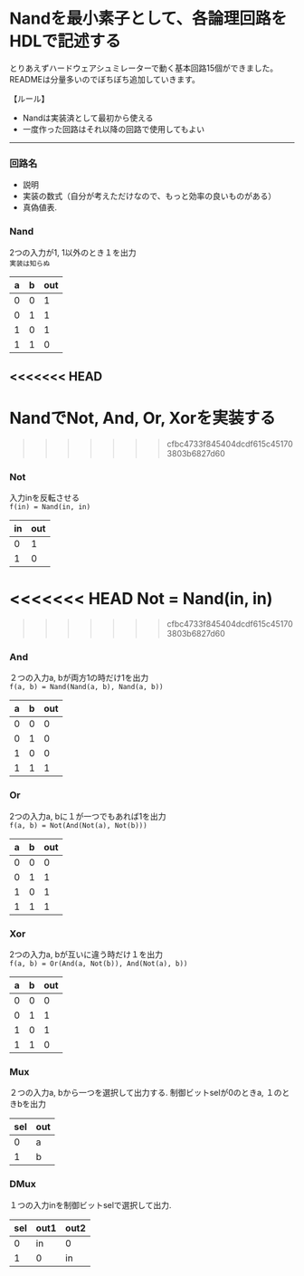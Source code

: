 # Nandを最小素子として、各論理回路をHDLで記述する
とりあえずハードウェアシュミレーターで動く基本回路15個ができました。
READMEは分量多いのでぼちぼち追加していきます。

【ルール】
* Nandは実装済として最初から使える
* 一度作った回路はそれ以降の回路で使用してもよい
---
### 回路名
* 説明
* 実装の数式（自分が考えただけなので、もっと効率の良いものがある）
* 真偽値表. 


### Nand
2つの入力が1, 1以外のとき１を出力<br>
`実装は知らぬ`

| a | b | out |
|-|-|-|
| 0 | 0 | 1 |
| 0 | 1 | 1 |
| 1 | 0 | 1 |
| 1 | 1 | 0 |
<<<<<<< HEAD
---
NandでNot, And, Or, Xorを実装する
=======


>>>>>>> cfbc4733f845404dcdf615c451703803b6827d60
### Not
入力inを反転させる<br>
`f(in) = Nand(in, in)`

| in | out |
|-|-|
| 0 | 1 |
| 1 | 0 |

<<<<<<< HEAD
Not = Nand(in, in)
=======
>>>>>>> cfbc4733f845404dcdf615c451703803b6827d60

### And
２つの入力a, bが両方1の時だけ1を出力<br>
`f(a, b) = Nand(Nand(a, b), Nand(a, b))`

| a | b | out |
|-|-|-|
| 0 | 0 | 0 |
| 0 | 1 | 0 |
| 1 | 0 | 0 |
| 1 | 1 | 1 |


### Or
2つの入力a, bに１が一つでもあれば1を出力<br>
`f(a, b) = Not(And(Not(a), Not(b)))`

| a | b | out |
|-|-|-|
| 0 | 0 | 0 |
| 0 | 1 | 1 |
| 1 | 0 | 1 |
| 1 | 1 | 1 |


### Xor
2つの入力a, bが互いに違う時だけ１を出力<br>
`f(a, b) = Or(And(a, Not(b)), And(Not(a), b))`

| a | b | out |
|-|-|-|
| 0 | 0 | 0 |
| 0 | 1 | 1 |
| 1 | 0 | 1 |
| 1 | 1 | 0 |

### Mux
２つの入力a, bから一つを選択して出力する. 
制御ビットselが0のときa, １のときbを出力   


| sel | out |
|-|-|
| 0 | a |
| 1 | b |

### DMux
１つの入力inを制御ビットselで選択して出力. 

| sel | out1 | out2 |
|-|-|-|
| 0 | in | 0 |
| 1 | 0 | in |
